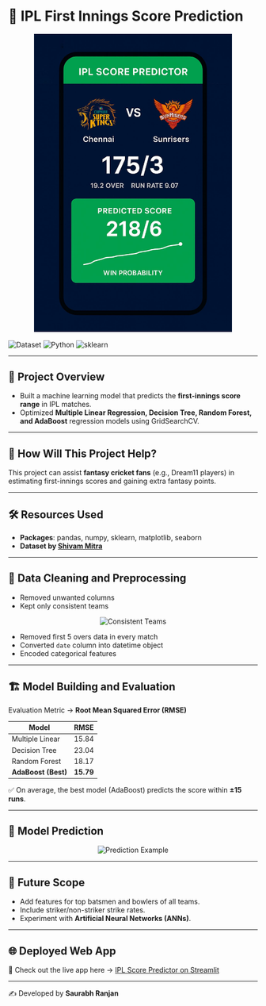 # 🏏 IPL First Innings Score Prediction

<p align="center">
  <img src="ipl-banner.jpg" alt="FISP" width="400"/>
</p>

![Dataset](https://img.shields.io/badge/Dataset-Shivam_Mitra-blue.svg) 
![Python](https://img.shields.io/badge/Python-3.9-brightgreen.svg) 
![sklearn](https://img.shields.io/badge/Library-sklearn-orange.svg)

---

## 📌 Project Overview
- Built a machine learning model that predicts the **first-innings score range** in IPL matches.  
- Optimized **Multiple Linear Regression, Decision Tree, Random Forest, and AdaBoost** regression models using GridSearchCV.  

---

## 🎯 How Will This Project Help?
This project can assist **fantasy cricket fans** (e.g., Dream11 players) in estimating first-innings scores and gaining extra fantasy points.  

---

## 🛠️ Resources Used
- **Packages**: pandas, numpy, sklearn, matplotlib, seaborn  
- **Dataset by [Shivam Mitra](https://github.com/codophobia/CricketScorePredictor)**  

---

## 🧹 Data Cleaning and Preprocessing
- Removed unwanted columns  
- Kept only consistent teams  
<p align="center">
  <img src="readme-resources/consistent_teams.PNG" alt="Consistent Teams" width="500"/>
</p>

- Removed first 5 overs data in every match  
- Converted `date` column into datetime object  
- Encoded categorical features  

---

## 🏗️ Model Building and Evaluation
Evaluation Metric → **Root Mean Squared Error (RMSE)**  

| Model                  | RMSE   |
|-------------------------|--------|
| Multiple Linear         | 15.84  |
| Decision Tree           | 23.04  |
| Random Forest           | 18.17  |
| **AdaBoost (Best)**     | **15.79** |

✅ On average, the best model (AdaBoost) predicts the score within **±15 runs**.  

---

## 🔮 Model Prediction
<p align="center">
  <img src="readme-resources/prediction.PNG" alt="Prediction Example" width="600"/>
</p>

---

## 🚀 Future Scope
- Add features for top batsmen and bowlers of all teams.  
- Include striker/non-striker strike rates.  
- Experiment with **Artificial Neural Networks (ANNs)**.  

---

## 🌐 Deployed Web App
🎉 Check out the live app here → [IPL Score Predictor on Streamlit](https://ipl-score-predictor.streamlit.app/)  

---

✍️ Developed by **Saurabh Ranjan**  
